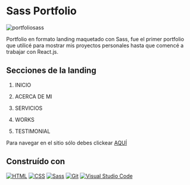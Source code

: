 
# Sass Portfolio

![portfoliosass](https://github.com/juanpablo1978/portfolio/assets/86315284/089eabde-38a5-4686-b077-4e10afbacbdf)


Portfolio en formato landing maquetado con Sass, fue el primer portfolio que utilicé para mostrar mis proyectos personales hasta que comencé a trabajar con React.js.

## Secciones de la landing

1. INICIO

3. ACERCA DE MI

4. SERVICIOS

5. WORKS

6. TESTIMONIAL


Para navegar en el sitio sólo debes clickear [AQUÍ](https://sass-portfolio-psi.vercel.app/)

## Construído con

[![HTML](https://img.shields.io/badge/HTML-5-orange?style=flat&logo=html5&logoColor=white)](https://developer.mozilla.org/en-US/docs/Web/Guide/HTML/HTML5)
[![CSS](https://img.shields.io/badge/CSS-3-blue?style=flat&logo=css3&logoColor=white)](https://www.w3.org/Style/CSS/Overview.en.html)
[![Sass](https://img.shields.io/badge/Sass-3.5-pink?style=flat&logo=sass&logoColor=white)](https://sass-lang.com/)
[![Git](https://img.shields.io/badge/Git-F05032?style=flat&logo=git&logoColor=white)](https://git-scm.com/)
[![Visual Studio Code](https://img.shields.io/badge/Visual%20Studio%20Code-1.63-007ACC?style=flat&logo=visual-studio-code&logoColor=white)](https://code.visualstudio.com/)


